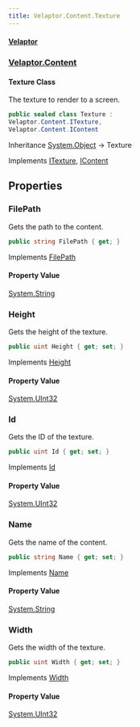 ```yaml
---
title: Velaptor.Content.Texture
---
```


#### [Velaptor](Namespaces.md 'Velaptor Namespaces')
### [Velaptor.Content](Velaptor.Content.md 'Velaptor.Content')

#### Texture Class

The texture to render to a screen.

```csharp
public sealed class Texture :
Velaptor.Content.ITexture,
Velaptor.Content.IContent
```

Inheritance [System.Object](https://docs.microsoft.com/en-us/dotnet/api/System.Object 'System.Object') → Texture

Implements [ITexture](Velaptor.Content.ITexture.md 'Velaptor.Content.ITexture'), [IContent](Velaptor.Content.IContent.md 'Velaptor.Content.IContent')
## Properties

<a name='Velaptor.Content.Texture.FilePath'></a>

### FilePath 

Gets the path to the content.

```csharp
public string FilePath { get; }
```

Implements [FilePath](Velaptor.Content.IContent.md#filepath 'Velaptor.Content.IContent.FilePath')

#### Property Value
[System.String](https://docs.microsoft.com/en-us/dotnet/api/System.String 'System.String')

<a name='Velaptor.Content.Texture.Height'></a>

### Height 

Gets the height of the texture.

```csharp
public uint Height { get; set; }
```

Implements [Height](Velaptor.Content.ITexture.md#height 'Velaptor.Content.ITexture.Height')

#### Property Value
[System.UInt32](https://docs.microsoft.com/en-us/dotnet/api/System.UInt32 'System.UInt32')

<a name='Velaptor.Content.Texture.Id'></a>

### Id 

Gets the ID of the texture.

```csharp
public uint Id { get; set; }
```

Implements [Id](Velaptor.Content.ITexture.md#id 'Velaptor.Content.ITexture.Id')

#### Property Value
[System.UInt32](https://docs.microsoft.com/en-us/dotnet/api/System.UInt32 'System.UInt32')

<a name='Velaptor.Content.Texture.Name'></a>

### Name 

Gets the name of the content.

```csharp
public string Name { get; set; }
```

Implements [Name](Velaptor.Content.IContent.md#name 'Velaptor.Content.IContent.Name')

#### Property Value
[System.String](https://docs.microsoft.com/en-us/dotnet/api/System.String 'System.String')

<a name='Velaptor.Content.Texture.Width'></a>

### Width 

Gets the width of the texture.

```csharp
public uint Width { get; set; }
```

Implements [Width](Velaptor.Content.ITexture.md#width 'Velaptor.Content.ITexture.Width')

#### Property Value
[System.UInt32](https://docs.microsoft.com/en-us/dotnet/api/System.UInt32 'System.UInt32')
